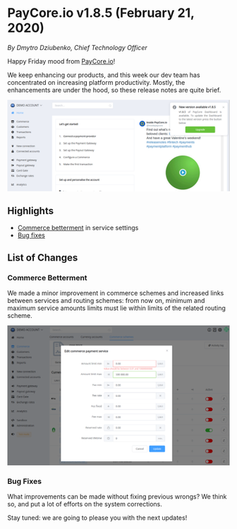 # **PayCore.io v1.8.5 (February 21, 2020)**

*By Dmytro Dziubenko, Chief Technology Officer*

Happy Friday mood from [PayCore.io](https://paycore.io/)!

We keep enhancing our products, and this week our dev team has concentrated on increasing platform productivity. Mostly, the enhancements are under the hood, so these release notes are quite brief.

![dashboard view](images/v1.8.5/dashboard.png)

## Highlights

* [Commerce betterment](#commerce-betterment) in service settings
* [Bug fixes](#bug-fixes)

## List of Changes

### Commerce Betterment

We made a minor improvement in commerce schemes and increased links between services and routing schemes: from now on, minimum and maximum service amounts limits must lie within limits of the related routing scheme.

![Value should be from payment scheme](images/v1.8.5/commerce-service-values.png)

### Bug Fixes

What improvements can be made without fixing previous wrongs? We think so, and put a lot of efforts on the system corrections.

Stay tuned: we are going to please you with the next updates!
